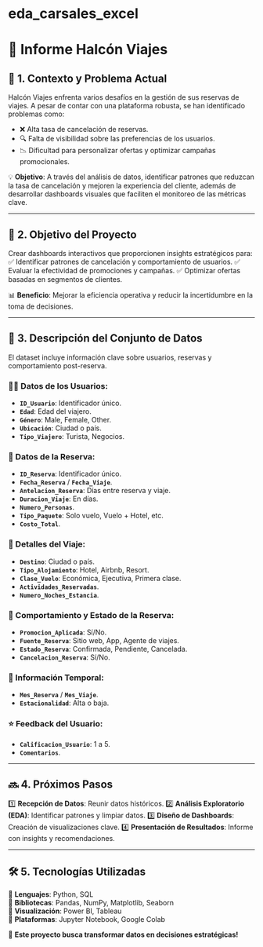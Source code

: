 # eda_carsales_excel
# 📌 Informe Halcón Viajes

## 📖 1. Contexto y Problema Actual
Halcón Viajes enfrenta varios desafíos en la gestión de sus reservas de viajes. A pesar de contar con una plataforma robusta, se han identificado problemas como:
- ❌ Alta tasa de cancelación de reservas.
- 🔍 Falta de visibilidad sobre las preferencias de los usuarios.
- 📉 Dificultad para personalizar ofertas y optimizar campañas promocionales.

💡 **Objetivo**: A través del análisis de datos, identificar patrones que reduzcan la tasa de cancelación y mejoren la experiencia del cliente, además de desarrollar dashboards visuales que faciliten el monitoreo de las métricas clave.

---

## 🎯 2. Objetivo del Proyecto
Crear dashboards interactivos que proporcionen insights estratégicos para:
✅ Identificar patrones de cancelación y comportamiento de usuarios.
✅ Evaluar la efectividad de promociones y campañas.
✅ Optimizar ofertas basadas en segmentos de clientes.

📊 **Beneficio**: Mejorar la eficiencia operativa y reducir la incertidumbre en la toma de decisiones.

---

## 📂 3. Descripción del Conjunto de Datos
El dataset incluye información clave sobre usuarios, reservas y comportamiento post-reserva.

### 🧑‍💼 Datos de los Usuarios:
- **`ID_Usuario`**: Identificador único.
- **`Edad`**: Edad del viajero.
- **`Género`**: Male, Female, Other.
- **`Ubicación`**: Ciudad o país.
- **`Tipo_Viajero`**: Turista, Negocios.

### 📅 Datos de la Reserva:
- **`ID_Reserva`**: Identificador único.
- **`Fecha_Reserva`** / **`Fecha_Viaje`**.
- **`Antelacion_Reserva`**: Días entre reserva y viaje.
- **`Duracion_Viaje`**: En días.
- **`Numero_Personas`**.
- **`Tipo_Paquete`**: Solo vuelo, Vuelo + Hotel, etc.
- **`Costo_Total`**.

### 🏨 Detalles del Viaje:
- **`Destino`**: Ciudad o país.
- **`Tipo_Alojamiento`**: Hotel, Airbnb, Resort.
- **`Clase_Vuelo`**: Económica, Ejecutiva, Primera clase.
- **`Actividades_Reservadas`**.
- **`Numero_Noches_Estancia`**.

### 🚀 Comportamiento y Estado de la Reserva:
- **`Promocion_Aplicada`**: Sí/No.
- **`Fuente_Reserva`**: Sitio web, App, Agente de viajes.
- **`Estado_Reserva`**: Confirmada, Pendiente, Cancelada.
- **`Cancelacion_Reserva`**: Sí/No.

### 📆 Información Temporal:
- **`Mes_Reserva`** / **`Mes_Viaje`**.
- **`Estacionalidad`**: Alta o baja.

### ⭐ Feedback del Usuario:
- **`Calificacion_Usuario`**: 1 a 5.
- **`Comentarios`**.

---

## 🔜 4. Próximos Pasos
1️⃣ **Recepción de Datos**: Reunir datos históricos.
2️⃣ **Análisis Exploratorio (EDA)**: Identificar patrones y limpiar datos.
3️⃣ **Diseño de Dashboards**: Creación de visualizaciones clave.
4️⃣ **Presentación de Resultados**: Informe con insights y recomendaciones.

---

## 🛠 5. Tecnologías Utilizadas
📌 **Lenguajes**: Python, SQL  
📌 **Bibliotecas**: Pandas, NumPy, Matplotlib, Seaborn  
📌 **Visualización**: Power BI, Tableau  
📌 **Plataformas**: Jupyter Notebook, Google Colab  

🚀 **Este proyecto busca transformar datos en decisiones estratégicas!**

